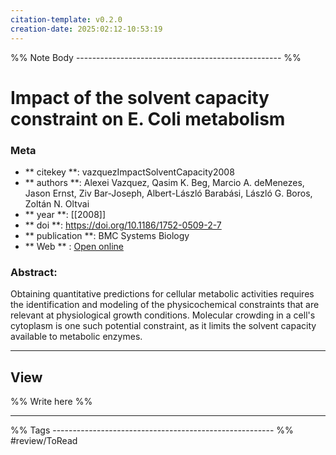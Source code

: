 ```yaml
---
citation-template: v0.2.0
creation-date: 2025:02:12-10:53:19
---
```


%% Note Body --------------------------------------------------- %%
# Impact of the solvent capacity constraint on E. Coli metabolism

### Meta
- ** citekey **: vazquezImpactSolventCapacity2008
- ** authors **: Alexei Vazquez, Qasim K. Beg, Marcio A. deMenezes, Jason Ernst, Ziv Bar-Joseph, Albert-László Barabási, László G. Boros, Zoltán N. Oltvai
- ** year **: [[2008]]
- ** doi **: https://doi.org/10.1186/1752-0509-2-7
- ** publication **: BMC Systems Biology
- ** Web ** : [Open online](https://doi.org/10.1186/1752-0509-2-7)


### Abstract:
Obtaining quantitative predictions for cellular metabolic activities requires the identification and modeling of the physicochemical constraints that are relevant at physiological growth conditions. Molecular crowding in a cell's cytoplasm is one such potential constraint, as it limits the solvent capacity available to metabolic enzymes.

___

## View

%% Write here %%





___
%% Tags  ------------------------------------------------------- %%
#review/ToRead